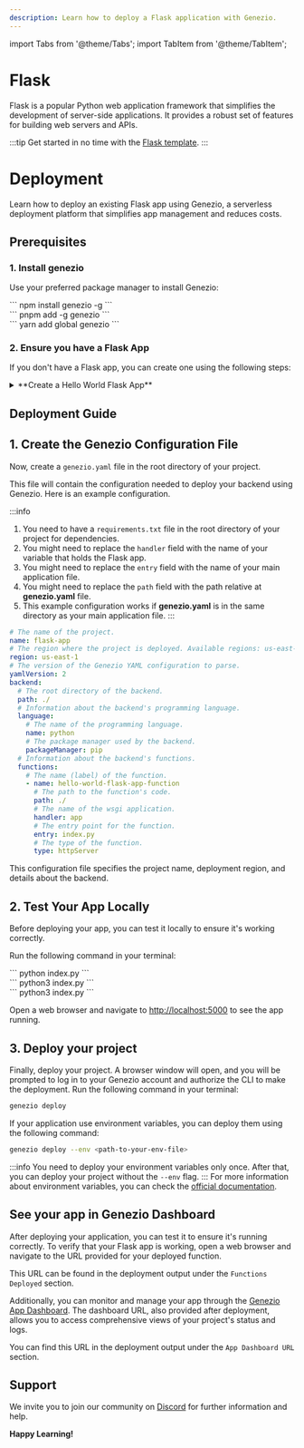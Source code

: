 ```yaml
---
description: Learn how to deploy a Flask application with Genezio.
---
```


import Tabs from '@theme/Tabs';
import TabItem from '@theme/TabItem';

# Flask

<head>
    <title>Flask | Genezio Documentation</title>
</head>

Flask is a popular Python web application framework that simplifies the development of server-side applications. It
provides a robust set of features for building web servers and APIs.

:::tip
Get started in no time with the [Flask template](https://github.com/Genez-io/flask-getting-started).
:::

# Deployment

Learn how to deploy an existing Flask app using Genezio, a serverless deployment platform that simplifies app management
and reduces costs.

## Prerequisites

### 1. Install genezio

Use your preferred package manager to install Genezio:

<Tabs>
  <TabItem className="tab-item" value="npm" label="npm">
<div id="step1-install-npm">
  ```
  npm install genezio -g
  ```
  </div>
  </TabItem>
  <TabItem className="tab-item" value="pnpm" label="pnpm">
  <div id="step1-install-pnpm">
  ```
  pnpm add -g genezio
  ```
  </div>
  </TabItem>
  <TabItem  className="tab-item" value="yarn" label="yarn">
  <div id="step1-install-yarn">
  ```
  yarn add global genezio
  ```
  </div>
  </TabItem>
</Tabs>

### 2. Ensure you have a Flask App

If you don't have a Flask app, you can create one using the following steps:

<details>
  <summary>**Create a Hello World Flask App**</summary>

<h3>1. Initialize a new Python Project</h3>

Run the following command to initialize a new Python project in an empty directory:

```bash
mkdir flask-app
cd flask-app
```

<h3>2. Create Environment Setup</h3>

Create a new virtual environment in the root directory of your project:

<Tabs>
    <TabItem className="tab-item" value="windows" label="Windows">
    <div id="windows">
    ```
    python -m venv venv
    ```
    </div>
    </TabItem>
    <TabItem className="tab-item" value="linux" label="Linux">
    <div id="linux">
    ```
    python3 -m venv venv
    ```
    </div>
    </TabItem>
  <TabItem className="tab-item" value="macos" label="Mac">
    <div id="macos">
    ```
    python3 -m venv venv
    ```
    </div>
    </TabItem>
</Tabs>

<h3>3. Activate the Virtual Environment</h3>

Next, you need to activate the virtual environment:

<Tabs>
    <TabItem className="tab-item" value="windows" label="Windows">
    <div id="windows">
    ```
    .\venv\Scripts\activate
    ```
    </div>
    </TabItem>
    <TabItem className="tab-item" value="linux" label="Linux">
    <div id="linux">
    ```
    source venv/bin/activate
    ```
    </div>
    </TabItem>
  <TabItem className="tab-item" value="macos" label="Mac">
    <div id="macos">
    ```
    source venv/bin/activate
    ```
    </div>
    </TabItem>
</Tabs>

<h3>4. Install Flask</h3>

Next, install the Flask package:

```bash
pip3 install Flask
pip3 freeze > requirements.txt
```

<h3>5. Create a Flask App</h3>

Create a new file named `index.py` and add the following code:

```python title="index.py"
from flask import Flask

app = Flask(__name__)

@app.route('/')
def hello_world():
    return 'Hello, World!'

if __name__ == '__main__':
    app.run()
```

<h3>6. Test the Flask App</h3>

Run the following command to start the Flask app:

<Tabs>
    <TabItem className="tab-item" value="windows" label="Windows">
    <div id="windows">
    ```
    python index.py
    ```
    </div>
    </TabItem>
    <TabItem className="tab-item" value="linux" label="Linux">
    <div id="linux">
    ```
    python3 index.py
    ```
    </div>
    </TabItem>
  <TabItem className="tab-item" value="macos" label="Mac">
    <div id="macos">
    ```
    python3 index.py
    ```
    </div>
    </TabItem>
</Tabs>

Open a web browser and navigate to [http://localhost:5000](http://localhost:5000) to see the app running.

</details>

## Deployment Guide

## 1. Create the Genezio Configuration File

Now, create a `genezio.yaml` file in the root directory of your project.

This file will contain the configuration needed to deploy your backend using Genezio. Here is an example configuration.

:::info

1. You need to have a `requirements.txt` file in the root directory of your project for dependencies.
2. You might need to replace the `handler` field with the name of your variable that holds the Flask app.
3. You might need to replace the `entry` field with the name of your main application file.
4. You might need to replace the `path` field with the path relative at **genezio.yaml** file.
5. This example configuration works if **genezio.yaml** is in the same directory as your main application file.
   :::

```yaml title="genezio.yaml"
# The name of the project.
name: flask-app
# The region where the project is deployed. Available regions: us-east-1, eu-central-1
region: us-east-1
# The version of the Genezio YAML configuration to parse.
yamlVersion: 2
backend:
  # The root directory of the backend.
  path: ./
  # Information about the backend's programming language.
  language:
    # The name of the programming language.
    name: python
    # The package manager used by the backend.
    packageManager: pip
  # Information about the backend's functions.
  functions:
    # The name (label) of the function.
    - name: hello-world-flask-app-function
      # The path to the function's code.
      path: ./
      # The name of the wsgi application.
      handler: app
      # The entry point for the function.
      entry: index.py
      # The type of the function.
      type: httpServer
```

This configuration file specifies the project name, deployment region, and details about the backend.

## 2. Test Your App Locally

Before deploying your app, you can test it locally to ensure it's working correctly.

Run the following command in your terminal:

<Tabs>
    <TabItem className="tab-item" value="windows" label="Windows">
    <div id="windows">
    ```
    python index.py
    ```
    </div>
    </TabItem>
    <TabItem className="tab-item" value="linux" label="Linux">
    <div id="linux">
    ```
    python3 index.py
    ```
    </div>
    </TabItem>
  <TabItem className="tab-item" value="macos" label="Mac">
    <div id="macos">
    ```
    python3 index.py
    ```
    </div>
    </TabItem>
</Tabs>

Open a web browser and navigate to [http://localhost:5000](http://localhost:5000) to see the app running.

## 3. Deploy your project

Finally, deploy your project. A browser window will open, and you will be prompted to log in to your Genezio account and
authorize the CLI to make the deployment.
Run the following command in your terminal:

```bash
genezio deploy
```

If your application use environment variables, you can deploy them using the following command:

```bash
genezio deploy --env <path-to-your-env-file>
```

:::info
You need to deploy your environment variables only once.
After that, you can deploy your project without the `--env` flag.
:::
For more information about environment variables, you can check
the [official documentation](/docs/project-structure/backend-environment-variables.md).

## See your app in Genezio Dashboard

After deploying your application, you can test it to ensure it's running correctly. To verify that your Flask app is
working, open a web browser and navigate to the URL provided for your deployed function.

This URL can be found in the deployment output under the `Functions Deployed` section.

Additionally, you can monitor and manage your app through the [Genezio App Dashboard](https://app.genez.io/dashboard).
The dashboard URL, also provided after deployment, allows you to access comprehensive views of your project's status and
logs.

You can find this URL in the deployment output under the `App Dashboard URL` section.

## Support <a href="#support" id="support"></a>

We invite you to join our community on [Discord](https://discord.gg/uc9H5YKjXv) for further information and help.

**Happy Learning!**
